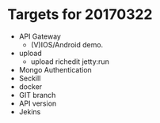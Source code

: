 # Targets for 20170322

- API Gateway
  - (V)IOS/Android demo.
- upload
  - upload richedit jetty:run
- Mongo Authentication
- Seckill
- docker
- GIT branch
- API version
- Jekins
